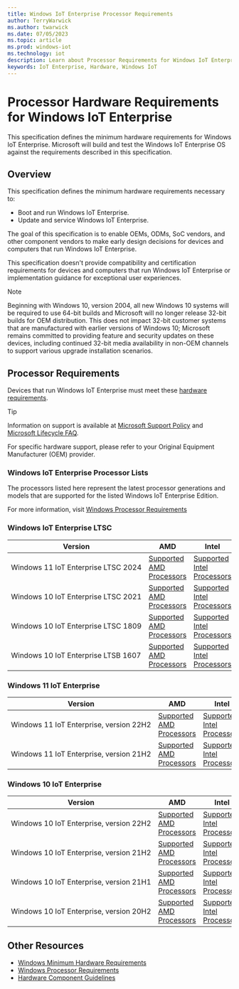 ```yaml
---
title: Windows IoT Enterprise Processor Requirements
author: TerryWarwick
ms.author: twarwick
ms.date: 07/05/2023
ms.topic: article
ms.prod: windows-iot
ms.technology: iot
description: Learn about Processor Requirements for Windows IoT Enterprise.
keywords: IoT Enterprise, Hardware, Windows IoT
---
```


# Processor Hardware Requirements for Windows IoT Enterprise

This specification defines the minimum hardware requirements for Windows IoT Enterprise. Microsoft will build and test the Windows IoT Enterprise OS against the requirements described in this specification.

## Overview

This specification defines the minimum hardware requirements necessary to:

* Boot and run Windows IoT Enterprise.
* Update and service Windows IoT Enterprise.

The goal of this specification is to enable OEMs, ODMs, SoC vendors, and other component vendors to make early design decisions for devices and computers that run Windows IoT Enterprise.

This specification doesn't provide compatibility and certification requirements for devices and computers that run Windows IoT Enterprise or implementation guidance for exceptional user experiences.

> [!NOTE]
> Beginning with Windows 10, version 2004, all new Windows 10 systems will be required to use 64-bit builds and Microsoft will no longer release 32-bit builds for OEM distribution. This does not impact 32-bit customer systems that are manufactured with earlier versions of Windows 10; Microsoft remains committed to providing feature and security updates on these devices, including continued 32-bit media availability in non-OEM channels to support various upgrade installation scenarios.

## Processor Requirements

Devices that run Windows IoT Enterprise must meet these [hardware requirements](/windows-hardware/design/minimum/minimum-hardware-requirements-overview).

> [!TIP]
>
> Information on support is available at [Microsoft Support Policy](https://support.microsoft.com/lifecycle) and [Microsoft Lifecycle FAQ](https://support.microsoft.com/help/18581).
>
> For specific hardware support, please refer to your Original Equipment Manufacturer (OEM) provider.

### Windows IoT Enterprise Processor Lists

The processors listed here represent the latest processor generations and models that are supported for the listed Windows IoT Enterprise Edition.

For more information, visit [Windows Processor Requirements](/windows-hardware/design/minimum/windows-processor-requirements)

### Windows IoT Enterprise LTSC

| Version | AMD | Intel | Qualcomm | NXP |
| --------------- | --- | ----- | -------- | --- |
| Windows&nbsp;11&nbsp;IoT&nbsp;Enterprise&nbsp;LTSC&nbsp;2024 | [Supported AMD Processors](supported/Win11_LTSC_2024_AMD_Processors.md) | [Supported Intel Processors](supported/Win11_LTSC_2024_Intel_Processors.md) | TBD | [Supported NXP Processors](supported/Win11_LTSC_2024_NXP_Processors.md)
| Windows&nbsp;10&nbsp;IoT&nbsp;Enterprise&nbsp;LTSC&nbsp;2021 | [Supported AMD Processors](/windows-hardware/design/minimum/supported/windows-10-LTSC-2021-supported-amd-processors) | [Supported Intel Processors](/windows-hardware/design/minimum/supported/windows-10-LTSC-2021-supported-intel-processors) | N/A | [Supported NXP Processors](supported\21H2_LTSC_NXP_Processors.md) |
| Windows&nbsp;10&nbsp;IoT&nbsp;Enterprise&nbsp;LTSC&nbsp;1809 | [Supported AMD Processors](/windows-hardware/design/minimum/supported/windows-10-ltsc-1809-supported-amd-processors) | [Supported Intel Processors](/windows-hardware/design/minimum/supported/windows-10-LTSC-1809-supported-intel-processors) | N/A | N/A |
| Windows&nbsp;10&nbsp;IoT&nbsp;Enterprise&nbsp;LTSB&nbsp;1607 | [Supported AMD Processors](/windows-hardware/design/minimum/supported/windows-10-ltsb-1607-supported-amd-processors) | [Supported Intel Processors](/windows-hardware/design/minimum/supported/windows-10-ltsb-1607-supported-intel-processors) | N/A | N/A |

### Windows 11 IoT Enterprise

| Version | AMD | Intel | Qualcomm | NXP |
| --------------- | --- | ----- | -------- | --- |
| Windows&nbsp;11&nbsp;IoT&nbsp;Enterprise,&nbsp;version&nbsp;22H2 | [Supported AMD Processors](/windows-hardware/design/minimum/supported/windows-11-22h2-supported-amd-processors) | [Supported Intel Processors](/windows-hardware/design/minimum/supported/windows-11-22h2-supported-intel-processors) | [Supported Qualcomm Processors](/windows-hardware/design/minimum/supported/windows-11-22h2-supported-qualcomm-processors) | N/A |
| Windows&nbsp;11&nbsp;IoT&nbsp;Enterprise,&nbsp;version&nbsp;21H2| [Supported AMD Processors](/windows-hardware/design/minimum/supported/windows-11-supported-amd-processors) | [Supported Intel Processors](/windows-hardware/design/minimum/supported/windows-11-supported-intel-processors) | [Supported Qualcomm Processors](/windows-hardware/design/minimum/supported/windows-11-supported-qualcomm-processors) | N/A |

### Windows 10 IoT Enterprise

| Version | AMD | Intel | Qualcomm | NXP |
| --------------- | --- | ----- | -------- | --- |
| Windows&nbsp;10&nbsp;IoT&nbsp;Enterprise,&nbsp;version&nbsp;22H2 | [Supported AMD Processors](/windows-hardware/design/minimum/supported/windows-10-22H2-supported-amd-processors) | [Supported Intel Processors](/windows-hardware/design/minimum/supported/windows-10-22H2-supported-intel-processors) | [Supported Qualcomm Processors](/windows-hardware/design/minimum/supported/windows-10-22H2-supported-qualcomm-processors) | [Supported NXP Processors](supported/22H2_NXP_Processors.md) |
| Windows&nbsp;10&nbsp;IoT&nbsp;Enterprise,&nbsp;version&nbsp;21H2 | [Supported AMD Processors](/windows-hardware/design/minimum/supported/windows-10-21H2-supported-amd-processors) | [Supported Intel Processors](/windows-hardware/design/minimum/supported/windows-10-21H2-supported-intel-processors) | [Supported Qualcomm Processors](/windows-hardware/design/minimum/supported/windows-10-21H2-supported-qualcomm-processors) | [Supported NXP Processors](supported/21H2_NXP_Processors.md) |
| Windows&nbsp;10&nbsp;IoT&nbsp;Enterprise,&nbsp;version&nbsp;21H1 | [Supported AMD Processors](/windows-hardware/design/minimum/supported/windows-10-21H1-supported-amd-processors) | [Supported Intel Processors](/windows-hardware/design/minimum/supported/windows-10-21H1-supported-intel-processors) | [Supported Qualcomm Processors](/windows-hardware/design/minimum/supported/windows-10-21H1-supported-qualcomm-processors) | N/A |
| Windows&nbsp;10&nbsp;IoT&nbsp;Enterprise,&nbsp;version&nbsp;20H2 | [Supported AMD Processors](/windows-hardware/design/minimum/supported/windows-10-20H2-supported-amd-processors) | [Supported Intel Processors](/windows-hardware/design/minimum/supported/windows-10-20H2-supported-intel-processors) | [Supported Qualcomm Processors](/windows-hardware/design/minimum/supported/windows-10-20H2-supported-qualcomm-processors) | N/A |

## Other Resources

* [Windows Minimum Hardware Requirements](/windows-hardware/design/minimum/minimum-hardware-requirements-overview)
* [Windows Processor Requirements](/windows-hardware/design/minimum/windows-processor-requirements)
* [Hardware Component Guidelines](/windows-hardware/design/component-guidelines/components)
